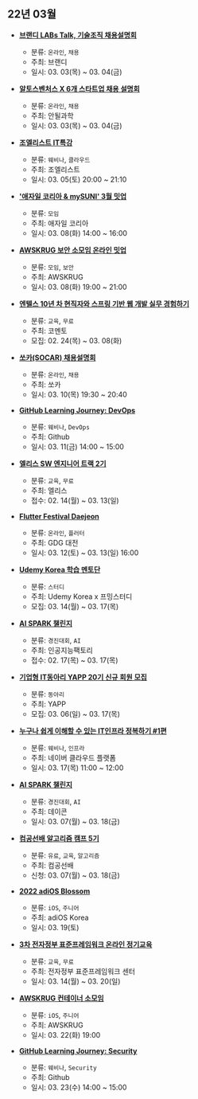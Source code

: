 ## 22년 03월
- __[브랜디 LABs Talk, 기술조직 채용설명회](https://www.wanted.co.kr/events/brandi)__
  - 분류: `온라인`, `채용`
  - 주최: 브랜디
  - 일시: 03. 03(목) ~ 03. 04(금)

- __[알토스벤처스 X 6개 스타트업 채용 설명회](https://okky.kr/article/1167018)__
  - 분류: `온라인`, `채용`
  - 주최: 안될과학
  - 일시: 03. 03(목) ~ 03. 04(금)
- __[조엘리스트 IT특강](https://docs.google.com/forms/d/e/1FAIpQLScriVEYeUE2nyp4FIKhWg-VTt_BqQIqXlcq6R2sZf5f_RKKsg/viewform)__
  - 분류: `웨비나`, `클라우드`
  - 주최: 조엘리스트
  - 일시: 03. 05(토) 20:00 ~ 21:10
- __['애자일 코리아 & mySUNI' 3월 밋업](https://festa.io/events/2134)__
  - 분류: `모임`
  - 주최: 애자일 코리아
  - 일시: 03. 08(화) 14:00 ~ 16:00
- __[AWSKRUG 보안 소모임 온라인 밋업](https://www.meetup.com/ko-KR/awskrug/events/284014515)__
  - 분류: `모임`, `보안`
  - 주최: AWSKRUG
  - 일시: 03. 08(화) 19:00 ~ 21:00
- __[엔텔스 10년 차 현직자와 스프링 기반 웹 개발 실무 경험하기](https://comento.kr/edu/learn/ITSW/%EC%9B%B9%EA%B0%9C%EB%B0%9C-G1770)__
  - 분류: `교육`, `무료`
  - 주최: 코멘토
  - 모집: 02. 24(목) ~ 03. 08(화)
- __[쏘카(SOCAR) 채용설명회](https://www.wanted.co.kr/events/socar)__
  - 분류: `온라인`, `채용`
  - 주최: 쏘카
  - 일시: 03. 10(목) 19:30 ~ 20:40
- __[GitHub Learning Journey: DevOps](https://resources.github.com/webcasts/kr-DevOps-Security/)__
  - 분류: `웨비나`, `DevOps`
  - 주최: Github
  - 일시: 03. 11(금) 14:00 ~ 15:00
- __[엘리스 SW 엔지니어 트랙 2기](https://festa.io/events/2127)__
  - 분류: `교육`, `무료`
  - 주최: 엘리스
  - 접수: 02. 14(월) ~ 03. 13(일)
- __[Flutter Festival Daejeon](https://festa.io/events/2150)__
  - 분류: `온라인`, `플러터`
  - 주최: GDG 대전
  - 일시: 03. 12(토) ~ 03. 13(일) 16:00
- __[Udemy Korea 학습 멘토단](https://applymentor.pming.kr/)__
  - 분류: `스터디`
  - 주최: Udemy Korea x 프밍스터디
  - 모집: 03. 14(월) ~ 03. 17(목)
- __[AI SPARK 챌린지](https://aifactory.notion.site/3-AI-SPARK-08f0d419637b4536a8949c13af375a10)__
  - 분류: `경진대회`, `AI`
  - 주최: 인공지능팩토리
  - 접수: 02. 17(목) ~ 03. 17(목)
- __[기업형 IT동아리 YAPP 20기 신규 회원 모집](https://www.yapp.co.kr)__
  - 분류: `동아리`
  - 주최: YAPP
  - 모집: 03. 06(일) ~ 03. 17(목)
- __[누구나 쉽게 이해할 수 있는 IT인프라 정복하기 #1편](https://festa.io/events/2157)__
  - 분류: `웨비나`, `인프라`
  - 주최: 네이버 클라우드 플랫폼
  - 일시: 03. 17(목) 11:00 ~ 12:00
- __[AI SPARK 챌린지](https://dacon.io/competitions/official/235876/overview/description)__
  - 분류: `경진대회`, `AI`
  - 주최: 데이콘
  - 일시: 03. 07(월) ~ 03. 18(금)
- __[컴공선배 알고리즘 캠프 5기](https://algorithmcamp.oopy.io/)__
  - 분류: `유료`, `교육`, `알고리즘`
  - 주최: 컴공선배
  - 신청: 03. 07(월) ~ 03. 18(금)
- __[2022 adiOS Blossom](https://festa.io/events/2121)__
  - 분류: `iOS`, `주니어`
  - 주최: adiOS Korea
  - 일시: 03. 19(토)
- __[3차 전자정부 표준프레임워크 온라인 정기교육](https://onoffmix.com/event/252178)__
  - 분류: `교육`, `무료`
  - 주최: 전자정부 표준프레임워크 센터
  - 일시: 03. 14(월) ~ 03. 20(일)
- __[AWSKRUG 컨테이너 소모임](https://www.meetup.com/awskrug/events/284399611/)__
  - 분류: `iOS`, `주니어`
  - 주최: AWSKRUG
  - 일시: 03. 22(화) 19:00
- __[GitHub Learning Journey: Security](https://resources.github.com/webcasts/kr-DevOps-Security/)__
  - 분류: `웨비나`, `Security`
  - 주최: Github
  - 일시: 03. 23(수) 14:00 ~ 15:00